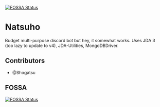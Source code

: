 [![FOSSA Status](https://app.fossa.com/api/projects/git%2Bgithub.com%2FShogatsu%2FNatsuho.svg?type=shield)](https://app.fossa.com/projects/git%2Bgithub.com%2FShogatsu%2FNatsuho?ref=badge_shield)
# Natsuho
Budget multi-purpose discord bot but hey, it somewhat works. Uses JDA 3 (too lazy to update to v4), JDA-Utilities, MongoDBDriver.

## Contributors
+ @Shogatsu

## FOSSA
[![FOSSA Status](https://app.fossa.com/api/projects/git%2Bgithub.com%2FShogatsu%2FNatsuho.svg?type=large)](https://app.fossa.com/projects/git%2Bgithub.com%2FShogatsu%2FNatsuho?ref=badge_large)
